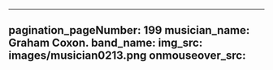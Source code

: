 ------
pagination_pageNumber: 199
musician_name: Graham Coxon.
band_name: 
img_src: images/musician0213.png
onmouseover_src: 
------